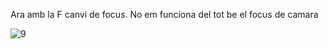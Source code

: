 Ara amb la F canvi de focus.   No em funciona del tot be el focus de camara

![9](https://github.com/ArnauCS03/IDI-FIB/assets/95536223/a0d7f9d5-32d1-432e-9214-c0c7d645b1e9)

